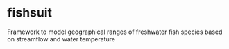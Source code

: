 # fishsuit
Framework to model geographical ranges of freshwater fish species based on streamflow and water temperature
